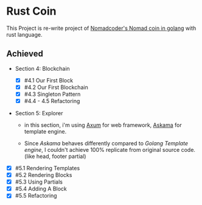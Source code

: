 # Rust Coin

This Project is re-write project of [Nomadcoder's Nomad coin in golang](https://nomadcoders.co/nomadcoin/lobby) with rust language.

## Achieved

- Section 4: Blockchain

  - [x] #4.1 Our First Block
  - [x] #4.2 Our First Blockchain
  - [x] #4.3 Singleton Pattern
  - [x] #4.4 - 4.5 Refactoring

- Section 5: Explorer

  - in this section, i'm using [Axum](https://github.com/tokio-rs/axum) for web framework, [Askama](https://github.com/djc/askama/tree/main) for template engine.

  - Since _Askama_ behaves differently compared to _Golang Template engine_, I couldn't achieve 100% replicate from original source code. (like head, footer partial)

- [x] #5.1 Rendering Templates
- [x] #5.2 Rendering Blocks
- [x] #5.3 Using Partials
- [x] #5.4 Adding A Block
- [x] #5.5 Refactoring
